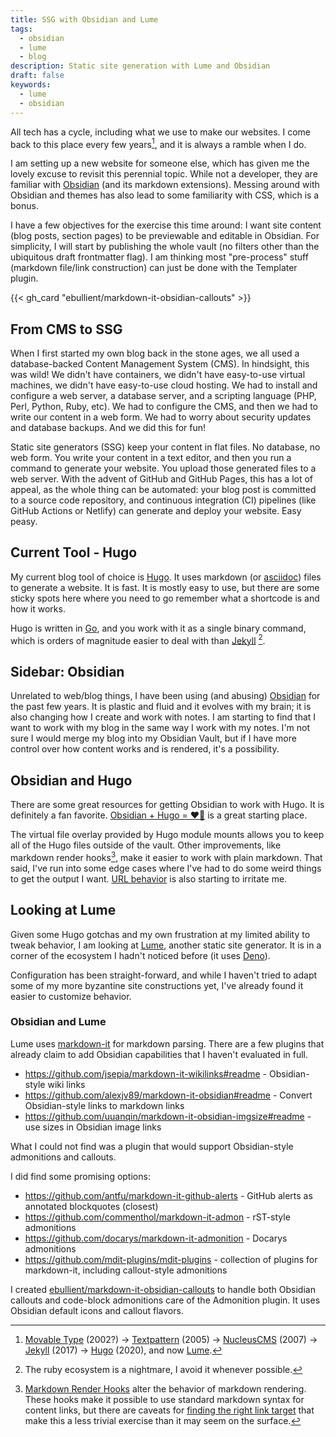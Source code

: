 ```yaml
---
title: SSG with Obsidian and Lume
tags:
  - obsidian
  - lume
  - blog
description: Static site generation with Lume and Obsidian
draft: false
keywords:
  - lume
  - obsidian
---
```


All tech has a cycle, including what we use to make our websites. I come back to this place every few years[^1], and it is always a ramble when I do.

I am setting up a new website for someone else, which has given me the lovely excuse to revisit this perennial topic. While not a developer, they are familiar with [Obsidian](#sidebar-obsidian) (and its markdown extensions). Messing around with Obsidian and themes has also lead to some familiarity with CSS, which is a bonus.

I have a few objectives for the exercise this time around: I want site content (blog posts, section pages) to be previewable and editable in Obsidian. For simplicity, I will start by publishing the whole vault (no filters other than the ubiquitous draft frontmatter flag). I am thinking most "pre-process" stuff (markdown file/link construction) can just be done with the Templater plugin.

[^1]: [Movable Type](https://movabletype.org/documentation/) (2002?) -> [Textpattern](https://textpattern.com/) (2005) -> [NucleusCMS](http://nucleuscms.org/) (2007) -> [Jekyll](https://jekyllrb.com/) (2017) -> [Hugo](https://gohugo.io/) (2020), and now [Lume](https://lume.land/).

{{< gh_card "ebullient/markdown-it-obsidian-callouts" >}}

<!--more-->

## From CMS to SSG

When I first started my own blog back in the stone ages, we all used a database-backed Content Management System (CMS). In hindsight, this was wild! We didn't have containers, we didn't have easy-to-use virtual machines, we didn't have easy-to-use cloud hosting. We had to install and configure a web server, a database server, and a scripting language (PHP, Perl, Python, Ruby, etc). We had to configure the CMS, and then we had to write our content in a web form. We had to worry about security updates and database backups. And we did this for fun!

Static site generators (SSG) keep your content in flat files. No database, no web form. You write your content in a text editor, and then you run a command to generate your website. You upload those generated files to a web server. With the advent of GitHub and GitHub Pages, this has a lot of appeal, as the whole thing can be automated: your blog post is committed to a source code repository, and continuous integration (CI) pipelines (like GitHub Actions or Netlify) can generate and deploy your website. Easy peasy.

## Current Tool - Hugo

My current blog tool of choice is [Hugo](https://gohugo.io/). It uses markdown (or [asciidoc](./2020-03-06-hugo-with-markdown-and-asciidoc.md)) files to generate a website. It is fast. It is mostly easy to use, but there are some sticky spots here where you need to go remember what a shortcode is and how it works.

Hugo is written in [Go](https://go.dev/), and you work with it as a single binary command, which is orders of magnitude easier to deal with than [Jekyll](https://jekyllrb.com/) [^2].

[^2]: The ruby ecosystem is a nightmare, I avoid it whenever possible.

## Sidebar: Obsidian

Unrelated to web/blog things, I have been using (and abusing) [Obsidian](https://obsidian.md/) for the past few years. It is plastic and fluid and it evolves with my brain; it is also changing how I create and work with notes. I am starting to find that I want to work with my blog in the same way I work with my notes. I'm not sure I would merge my blog into my Obsidian Vault, but if I have more control over how content works and is rendered, it's a possibility.

## Obsidian and Hugo

There are some great resources for getting Obsidian to work with Hugo. It is definitely a fan favorite. [Obsidian + Hugo = ❤️‍🔥](https://quantick.dev/posts/obsidian-hugo/) is a great starting place.

The virtual file overlay provided by Hugo module mounts allows you to keep all of the Hugo files outside of the vault. Other improvements, like markdown render hooks[^3], make it easier to work with plain markdown. That said, I've run into some edge cases where I've had to do some weird things to get the output I want. [URL behavior](https://github.com/gohugoio/hugo/issues/4428) is also starting to irritate me.

[^3]: [Markdown Render Hooks](https://gohugo.io/templates/render-hooks/) alter the behavior of markdown rendering. These hooks make it possible to use standard markdown syntax for content links, but there are caveats for [finding the right link target](https://www.veriphor.com/articles/link-and-image-render-hooks/) that make this a less trivial exercise than it may seem on the surface.

## Looking at Lume

Given some Hugo gotchas and my own frustration at my limited ability to tweak behavior, I am looking at [Lume](https://lume.land/), another static site generator. It is in a corner of the ecosystem I hadn't noticed before (it uses [Deno](https://deno.land/)).

Configuration has been straight-forward, and while I haven't tried to adapt some of my more byzantine site constructions yet, I've already found it easier to customize behavior.

### Obsidian and Lume

Lume uses [markdown-it](https://markdown-it.github.io/) for markdown parsing. There are a few plugins that already claim to add Obsidian capabilities that I haven't evaluated in full.

- <https://github.com/jsepia/markdown-it-wikilinks#readme> - Obsidian-style wiki links
- <https://github.com/alexjv89/markdown-it-obsidian#readme> - Convert Obsidian-style links to markdown links
- <https://github.com/uuanqin/markdown-it-obsidian-imgsize#readme> - use sizes in Obsidian image links

What I could not find was a plugin that would support Obsidian-style admonitions and callouts.

I did find some promising options:

- <https://github.com/antfu/markdown-it-github-alerts> - GitHub alerts as annotated blockquotes (closest)
- <https://github.com/commenthol/markdown-it-admon> - rST-style admonitions
- <https://github.com/docarys/markdown-it-admonition> - Docarys admonitions
- <https://github.com/mdit-plugins/mdit-plugins> - collection of plugins for markdown-it, including callout-style admonitions

I created [ebullient/markdown-it-obsidian-callouts](https://github.com/ebullient/markdown-it-obsidian-callouts) to handle both Obsidian callouts and code-block admonitions care of the Admonition plugin. It uses Obsidian default icons and callout flavors.
